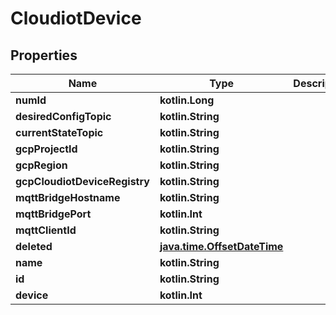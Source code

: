 
# CloudiotDevice

## Properties
Name | Type | Description | Notes
------------ | ------------- | ------------- | -------------
**numId** | **kotlin.Long** |  | 
**desiredConfigTopic** | **kotlin.String** |  |  [readonly]
**currentStateTopic** | **kotlin.String** |  |  [readonly]
**gcpProjectId** | **kotlin.String** |  |  [readonly]
**gcpRegion** | **kotlin.String** |  |  [readonly]
**gcpCloudiotDeviceRegistry** | **kotlin.String** |  |  [readonly]
**mqttBridgeHostname** | **kotlin.String** |  |  [readonly]
**mqttBridgePort** | **kotlin.Int** |  |  [readonly]
**mqttClientId** | **kotlin.String** |  |  [readonly]
**deleted** | [**java.time.OffsetDateTime**](java.time.OffsetDateTime.md) |  |  [readonly]
**name** | **kotlin.String** |  | 
**id** | **kotlin.String** |  | 
**device** | **kotlin.Int** |  | 




